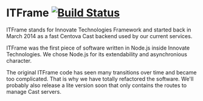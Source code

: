 # ITFrame [![Build Status](https://travis-ci.com/innovate-technologies/itframe.svg?branch=master)](https://travis-ci.com/innovate-technologies/itframe)

ITFrame stands for Innovate Technologies Framework
and started back in March 2014 as a fast Centova Cast backend used by our current services.

ITFrame was the first piece of software written in Node.js inside Innovate Technologies.
We chose Node.js for its extendability and asynchronious character.

The original ITFrame code has seen many transitions over time and became too complicated.
That is why we have totally refactored the software. We'll probably also release a lite version soon that only contains the routes to manage Cast servers.
